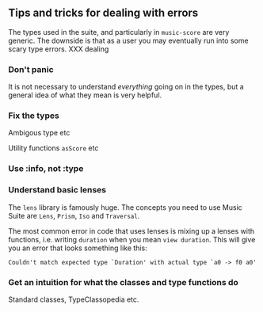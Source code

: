 
## Tips and tricks for dealing with errors

The types used in the suite, and particularly in `music-score` are very generic. The downside is that as a user you may eventually run into some scary type errors. XXX dealing 


### Don't panic

It is not necessary to understand *everything* going on in the types, but a general idea of what they mean is very helpful.

### Fix the types

Ambigous type etc

Utility functions `asScore` etc

### Use :info, not :type

### Understand basic lenses

The `lens` library is famously huge. The concepts you need to use Music Suite are
`Lens`, `Prism`, `Iso` and `Traversal`.

The most common error in code that uses lenses is mixing up a lenses with functions, i.e. writing `duration` when you mean `view duration`. This will give you an error that looks something like this:

    Couldn't match expected type `Duration' with actual type `a0 -> f0 a0'

### Get an intuition for what the classes and type functions do

Standard classes, TypeClassopedia
etc.
